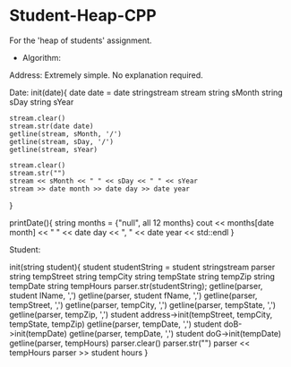 # Student-Heap-CPP
For the 'heap of students' assignment.

 - Algorithm:

Address:
Extremely simple. No explanation required.

Date:
init(date){
    date date = date
    stringstream stream
    string sMonth
    string sDay
    string sYear

    stream.clear()
    stream.str(date date)
    getline(stream, sMonth, '/')
    getline(stream, sDay, '/')
    getline(stream, sYear)

    stream.clear()
    stream.str("")
    stream << sMonth << " " << sDay << " " << sYear
    stream >> date month >> date day >> date year
}

printDate(){
    string months = {"null", all 12 months}
    cout << months[date month] << " " << date day << ", " << date year << std::endl
}

Student:

init(string student){
    student studentString = student
    stringstream parser
    string tempStreet
    string tempCity
    string tempState
    string tempZip
    string tempDate
    string tempHours
    parser.str(studentString);
    getline(parser, student lName, ',')
    getline(parser, student fName, ',')
    getline(parser, tempStreet, ',')
    getline(parser, tempCity, ',')
    getline(parser, tempState, ',')
    getline(parser, tempZip, ',')
    student address->init(tempStreet, tempCity, tempState, tempZip)
    getline(parser, tempDate, ',')
    student doB->init(tempDate)
    getline(parser, tempDate, ',')
    student doG->init(tempDate)
    getline(parser, tempHours)
    parser.clear()
    parser.str("")
    parser << tempHours
    parser >> student hours
}
